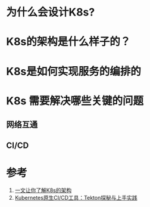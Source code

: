 # 为什么会设计K8s?

# K8s的架构是什么样子的？

# K8s是如何实现服务的编排的

# K8s 需要解决哪些关键的问题

## 网络互通

## CI/CD

# 参考

1. [一文让你了解K8s的架构](https://juejin.im/post/5d86db1be51d4557ca7fde07)
2. [Kubernetes原生CI/CD工具：Tekton探秘与上手实践](http://dockone.io/article/9323)
